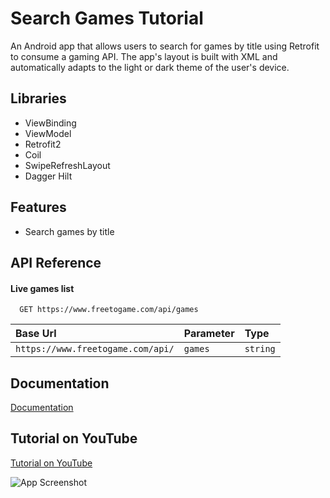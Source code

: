 # Search Games Tutorial

An Android app that allows users to search for games by title using Retrofit to consume a gaming API. The app's layout is built with XML and automatically adapts to the light or dark theme of the user's device.

## Libraries

- ViewBinding
- ViewModel
- Retrofit2
- Coil
- SwipeRefreshLayout
- Dagger Hilt

## Features

- Search games by title


## API Reference

#### Live games list

```http
  GET https://www.freetogame.com/api/games
```

| Base Url                          | Parameter     | Type                       |
| :-------------------------------- | :------------ | :------------------------- |
| `https://www.freetogame.com/api/` | `games`       | `string`                   |

## Documentation

[Documentation](https://www.freetogame.com/api-doc)

## Tutorial on YouTube

[Tutorial on YouTube](https://youtu.be/JjLd1x3E6Pg)

![App Screenshot](https://pbs.twimg.com/media/FhUYhWCXgAA1K3O?format=jpg&name=large)
